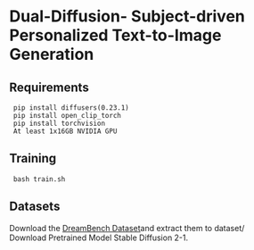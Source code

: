 # Dual-Diffusion- Subject-driven Personalized Text-to-Image Generation

## Requirements

```
 pip install diffusers(0.23.1)
 pip install open_clip_torch
 pip install torchvision
 At least 1x16GB NVIDIA GPU
```
## Training

``` bash train.sh```

## Datasets
Download the [DreamBench Dataset](https://github.com/google/dreambooth)and extract them to dataset/\
Download Pretrained Model Stable Diffusion 2-1.

